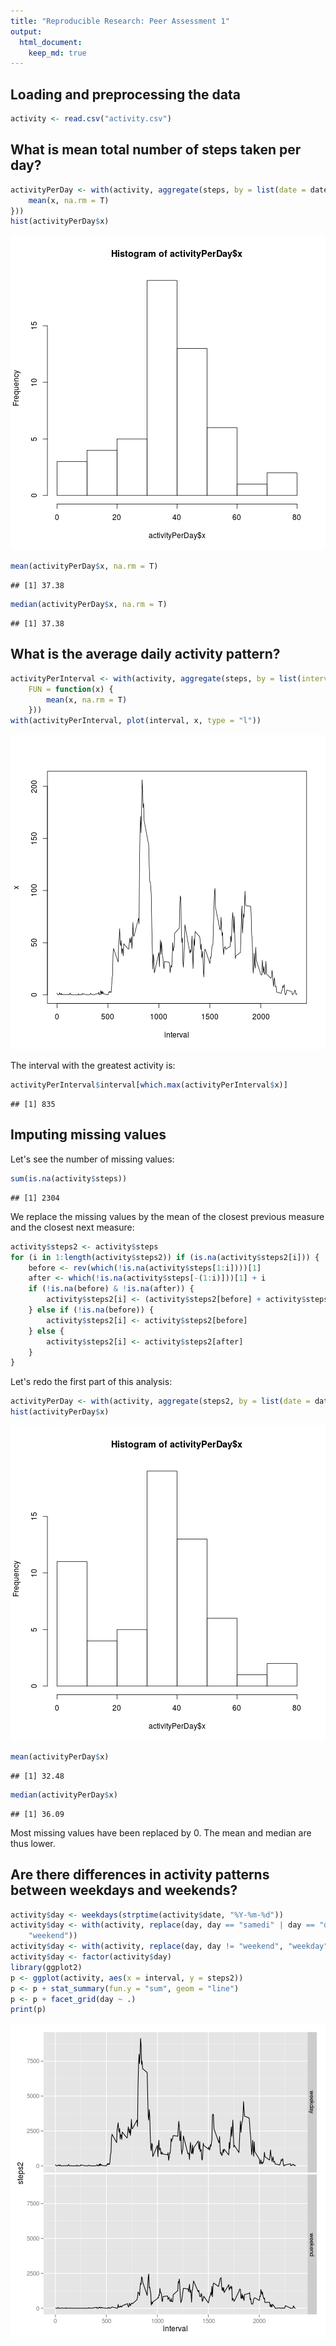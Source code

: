 ```yaml
---
title: "Reproducible Research: Peer Assessment 1"
output: 
  html_document:
    keep_md: true
---
```



## Loading and preprocessing the data


```r
activity <- read.csv("activity.csv")
```


## What is mean total number of steps taken per day?


```r
activityPerDay <- with(activity, aggregate(steps, by = list(date = date), FUN = function(x) {
    mean(x, na.rm = T)
}))
hist(activityPerDay$x)
```

![plot of chunk unnamed-chunk-2](figure/unnamed-chunk-2.png) 

```r
mean(activityPerDay$x, na.rm = T)
```

```
## [1] 37.38
```

```r
median(activityPerDay$x, na.rm = T)
```

```
## [1] 37.38
```


## What is the average daily activity pattern?


```r
activityPerInterval <- with(activity, aggregate(steps, by = list(interval = interval), 
    FUN = function(x) {
        mean(x, na.rm = T)
    }))
with(activityPerInterval, plot(interval, x, type = "l"))
```

![plot of chunk unnamed-chunk-3](figure/unnamed-chunk-3.png) 


The interval with the greatest activity is:


```r
activityPerInterval$interval[which.max(activityPerInterval$x)]
```

```
## [1] 835
```


## Imputing missing values

Let's see the number of missing values:


```r
sum(is.na(activity$steps))
```

```
## [1] 2304
```


We replace the missing values by the mean of the closest previous measure and
the closest next measure:


```r
activity$steps2 <- activity$steps
for (i in 1:length(activity$steps2)) if (is.na(activity$steps2[i])) {
    before <- rev(which(!is.na(activity$steps[1:i])))[1]
    after <- which(!is.na(activity$steps[-(1:i)]))[1] + i
    if (!is.na(before) & !is.na(after)) {
        activity$steps2[i] <- (activity$steps2[before] + activity$steps2[after])/2
    } else if (!is.na(before)) {
        activity$steps2[i] <- activity$steps2[before]
    } else {
        activity$steps2[i] <- activity$steps2[after]
    }
}
```


Let's redo the first part of this analysis:


```r
activityPerDay <- with(activity, aggregate(steps2, by = list(date = date), FUN = mean))
hist(activityPerDay$x)
```

![plot of chunk unnamed-chunk-7](figure/unnamed-chunk-7.png) 

```r
mean(activityPerDay$x)
```

```
## [1] 32.48
```

```r
median(activityPerDay$x)
```

```
## [1] 36.09
```


Most missing values have been replaced by 0. The mean and median are thus lower.

## Are there differences in activity patterns between weekdays and weekends?


```r
activity$day <- weekdays(strptime(activity$date, "%Y-%m-%d"))
activity$day <- with(activity, replace(day, day == "samedi" | day == "dimanche", 
    "weekend"))
activity$day <- with(activity, replace(day, day != "weekend", "weekday"))
activity$day <- factor(activity$day)
library(ggplot2)
p <- ggplot(activity, aes(x = interval, y = steps2))
p <- p + stat_summary(fun.y = "sum", geom = "line")
p <- p + facet_grid(day ~ .)
print(p)
```

![plot of chunk unnamed-chunk-8](figure/unnamed-chunk-8.png) 

